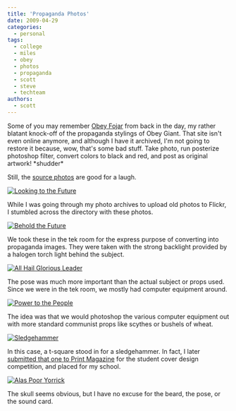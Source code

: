 ```yaml
---
title: 'Propaganda Photos'
date: 2009-04-29
categories:
  - personal
tags:
  - college
  - miles
  - obey
  - photos
  - propaganda
  - scott
  - steve
  - techteam
authors:
  - scott
---
```


Some of you may remember [Obey Fojar](http://web.archive.org/web/20020330150933/http://obey.fojar.com/) from back in the day, my rather blatant knock-off of the propaganda stylings of Obey Giant. That site isn't even online anymore, and although I have it archived, I'm not going to restore it because, wow, that's some bad stuff. Take photo, run posterize photoshop filter, convert colors to black and red, and post as original artwork! \*shudder\*

Still, the [source photos](http://www.flickr.com/photos/spaceninja/sets/72157607867852760/) are good for a laugh.

[![Looking to the Future](/images/2926456096_057c5cbb2c.jpg)](http://www.flickr.com/photos/spaceninja/2926456096/)

While I was going through my photo archives to upload old photos to Flickr, I stumbled across the directory with these photos.

[![Behold the Future](/images/2926455808_1ab67c7e3c_m.jpg)](http://www.flickr.com/photos/spaceninja/2926455808/)

We took these in the tek room for the express purpose of converting into propaganda images. They were taken with the strong backlight provided by a halogen torch light behind the subject.

[![All Hail Glorious Leader](/images/2926455754_0c231502ab_m.jpg)](http://www.flickr.com/photos/spaceninja/2926455754/)

The pose was much more important than the actual subject or props used. Since we were in the tek room, we mostly had computer equipment around.

[![Power to the People](/images/2926456236_0f01b4a427_m.jpg)](http://www.flickr.com/photos/spaceninja/2926456236/)

The idea was that we would photoshop the various computer equipment out with more standard communist props like scythes or bushels of wheat.

[![Sledgehammer](/images/2925604037_4152f6d8d9_m.jpg)](http://www.flickr.com/photos/spaceninja/2925604037/)

In this case, a t-square stood in for a sledgehammer. In fact, I later [submitted that one to Print Magazine](http://web.archive.org/web/20021204031351/www.spaceninja.com/port/images/print.m.html) for the student cover design competition, and placed for my school.

[![Alas Poor Yorrick](/images/2925604437_f5e00a6e05.jpg)](http://www.flickr.com/photos/spaceninja/2925604437/)

The skull seems obvious, but I have no excuse for the beard, the pose, or the sound card.
